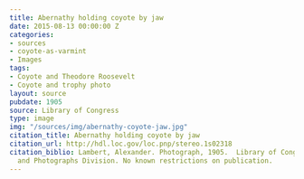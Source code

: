 ```yaml
---
title: Abernathy holding coyote by jaw
date: 2015-08-13 00:00:00 Z
categories:
- sources
- coyote-as-varmint
- Images
tags:
- Coyote and Theodore Roosevelt
- Coyote and trophy photo
layout: source
pubdate: 1905
source: Library of Congress
type: image
img: "/sources/img/abernathy-coyote-jaw.jpg"
citation_title: Abernathy holding coyote by jaw
citation_url: http://hdl.loc.gov/loc.pnp/stereo.1s02318
citation_biblio: Lambert, Alexander. Photograph, 1905.  Library of Congress Prints
  and Photographs Division. No known restrictions on publication.
---
```


